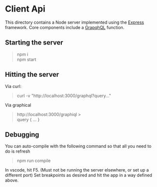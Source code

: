 # Client Api

This directory contains a Node server implemented using the [Express](https://expressjs.com/) framework. Core components include a [GrapqhQL](http://graphql.org/) function.

## Starting the server

> npm i <br>
> npm start

## Hitting the server

Via curl:

> curl -v "http://localhost:3000/graphql?query..."

Via graphical

> http://localhost:3000/graphiql > <br>
> query {
> ...
> }

## Debugging

You can auto-compile with the following command so that all you need to do is refresh

> npm run compile

In vscode, hit F5. (Must not be running the server elsewhere, or set up a different port) Set breakpoints as desired and hit the app in a way defined above.
